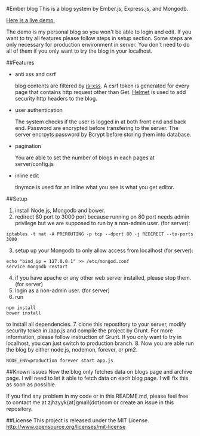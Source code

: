 #Ember blog
This is a blog system by Ember.js, Express.js, and Mongodb. 

[Here is a live demo.](http://yukang.info)

The demo is my personal blog so you won't be able to login and edit. If you want to try all features please follow steps in setup section. Some steps are only necessary for production environment in server. You don't need to do all of them if you only want to try the blog in your localhost.

##Features
* anti xss and csrf
   
   blog contents are filtered by [js-xss](https://github.com/leizongmin/js-xss). A csrf token is generated for every page that contains http request other than Get. [Helmet](https://github.com/evilpacket/helmet) is used to add security http headers to the blog.
* user authentication

   The system checks if the user is logged in at both front end and back end. Password are encrypted before transfering to the server. The server encrpyts password by Bcrypt before storing them into database.
* pagination

   You are able to set the number of blogs in each pages at server/config.js
* inline edit

   tinymce is used for an inline what you see is what you get editor.

##Setup
1. install Node.js, Mongodb and bower.
2. redirect 80 port to 3000 port because running on 80 port needs admin privilege but we are supposed to run by a non-admin user. (for server):
```
iptables -t nat -A PREROUTING -p tcp --dport 80 -j REDIRECT --to-ports 3000
```
3. setup up your Mongodb to only allow access from localhost (for server):
```
echo "bind_ip = 127.0.0.1" >> /etc/mongod.conf
service mongodb restart
```
4. if you have apache or any other web server installed, please stop them. (for server)
5. login as a non-admin user. (for server)
6. run
```
npm install
bower install
```
to install all dependencies.
7. clone this repostitory to your server, modify security token in /app.js and compile the project by Grunt. For more information, please follow instruction of Grunt. If you only want to try in localhost, you can just switch to production branch.
8. Now you are able run the blog by either node.js, nodemon, forever, or pm2. 
```
NODE_ENV=production forever start app.js
```

##Known issues
Now the blog only fetches data on blogs page and archive page. I will need to let it able to fetch data on each blog page. I will fix this as soon as possible.

If you find any problem in my code or in this README.md, please feel free to contact me at zjhzyyk{at}gmail{dot}com or create an issue in this repository.

##License
This project is released under the MIT License. http://www.opensource.org/licenses/mit-license